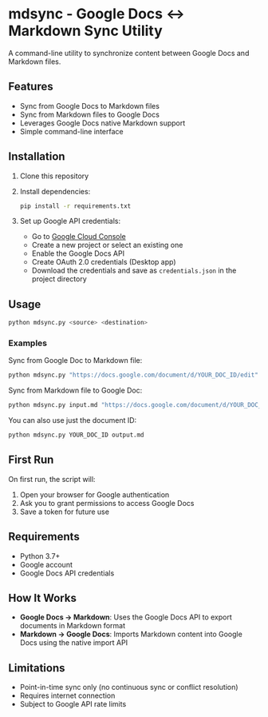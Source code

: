 # mdsync - Google Docs ↔ Markdown Sync Utility

A command-line utility to synchronize content between Google Docs and Markdown files.

## Features

- Sync from Google Docs to Markdown files
- Sync from Markdown files to Google Docs
- Leverages Google Docs native Markdown support
- Simple command-line interface

## Installation

1. Clone this repository
2. Install dependencies:
   ```bash
   pip install -r requirements.txt
   ```

3. Set up Google API credentials:
   - Go to [Google Cloud Console](https://console.cloud.google.com/)
   - Create a new project or select an existing one
   - Enable the Google Docs API
   - Create OAuth 2.0 credentials (Desktop app)
   - Download the credentials and save as `credentials.json` in the project directory

## Usage

```bash
python mdsync.py <source> <destination>
```

### Examples

Sync from Google Doc to Markdown file:
```bash
python mdsync.py "https://docs.google.com/document/d/YOUR_DOC_ID/edit" output.md
```

Sync from Markdown file to Google Doc:
```bash
python mdsync.py input.md "https://docs.google.com/document/d/YOUR_DOC_ID/edit"
```

You can also use just the document ID:
```bash
python mdsync.py YOUR_DOC_ID output.md
```

## First Run

On first run, the script will:
1. Open your browser for Google authentication
2. Ask you to grant permissions to access Google Docs
3. Save a token for future use

## Requirements

- Python 3.7+
- Google account
- Google Docs API credentials

## How It Works

- **Google Docs → Markdown**: Uses the Google Docs API to export documents in Markdown format
- **Markdown → Google Docs**: Imports Markdown content into Google Docs using the native import API

## Limitations

- Point-in-time sync only (no continuous sync or conflict resolution)
- Requires internet connection
- Subject to Google API rate limits
